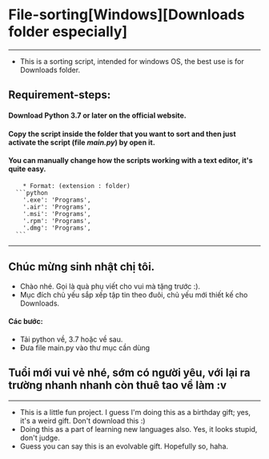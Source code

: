 # File-sorting[Windows][Downloads folder especially]
--------------------------------------
* This is a sorting script, intended for windows OS, the best use is for Downloads folder.

## Requirement-steps:
  #### Download Python 3.7 or later on the official website.
  #### Copy the script inside the folder that you want to sort and then just activate the script (file ***main.py***) by open it.
  #### You can manually change how the scripts working with a text editor, it's quite easy.
  		* Format: (extension : folder)
	  ```python
		'.exe': 'Programs',
		'.air': 'Programs',
		'.msi': 'Programs',
		'.rpm': 'Programs',
		'.dmg': 'Programs',
	  ```
------------------------------------
## Chúc mừng sinh nhật chị tôi.
  * Chào nhé. Gọi là quà phụ viết cho vui mà tặng trước :). 
  * Mục đích chủ yếu sắp xếp tập tin theo đuôi, chủ yếu mới thiết kế cho Downloads.

  #### Các bước:
  * Tải python về, 3.7 hoặc về sau. 
  * Đưa file main.py vào thư mục cần dùng

## Tuổi mới vui vẻ nhé, sớm có người yêu, với lại ra trường nhanh nhanh còn thuê tao về làm :v

------------------------------------
* This is a little fun project. I guess I'm doing this as a birthday gift; yes, it's a weird gift. Don't download this :)
* Doing this as a part of learning new languages also. Yes, it looks stupid, don't judge.
* Guess you can say this is an evolvable gift. Hopefully so, haha.